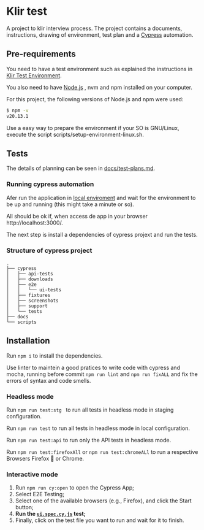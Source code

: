 # Klir test

A project to klir interview process. The project contains a documents, instructions, drawing of environment, test plan and a [Cypress](https://cypress.io) automation.

## Pre-requirements

You need to have a test environment such as explained the instructions in [Klir Test Environment](https://github.com/vardhinikumar2023/Klir_interview/blob/master/TestEnvironment.md).

You also need to have [Node.js](https://nodejs.org/) , nvm and npm installed on your computer.

For this project, the following versions of Node.js and npm were used:

```sh
$ npm -v
v20.13.1 
```
Use a easy way to prepare the environment if your SO is GNU/Linux, execute the script scripts/setup-environment-linux.sh.

## Tests

The details of planning can be seen in [docs/test-plans.md](https://github.com/1freitas/klir_test/blob/main/docs/test-plans.md).

### Running cypress automation

Afer run the application in [local enviroment](https://github.com/vardhinikumar2023/Klir_interview/blob/master/TestEnvironment.md#how-to-run-it) and wait for the environment to be up and running (this might take a minute or so).

All should be ok if, when access de app in your browser http://localhost:3000/. 

The next step is install a dependencies of cypress projext and run the tests.

### Structure of cypress project
```
.
├── cypress
│   ├── api-tests
│   ├── downloads
│   ├── e2e
│   │   └── ui-tests
│   ├── fixtures
│   ├── screenshots
│   ├── support
│   └── tests
├── docs
└── scripts
```

## Installation

Run `npm i` to install the dependencies.

Use linter to maintein a good pratices to write code with cypress and mocha, running before commit `npm run lint` and `npm run fixALL` and fix the errors of syntax and code smells.

### Headless mode

Run `npm run test:stg ` to run all tests in headless mode in staging configuration.

Run `npm run test` to run all tests in headless mode in local configuration.

Run `npm run test:api` to run only the API tests in headless mode.

Run `npm run test:firefoxAll` or `npm run test:chromeALl` to run a respective Browsers Firefox 🦊 or Chrome.

### Interactive mode

1. Run `npm run cy:open` to open the Cypress App;
2. Select E2E Testing;
3. Select one of the available browsers (e.g., Firefox), and click the Start button;
4. **Run the [`ui.spec.cy.js`](cypress/e2e/ui-tests/ui-elements.spec.cy.js) test;**
5. Finally, click on the test file you want to run and wait for it to finish.

